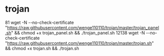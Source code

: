 # trojan
81
wget -N --no-check-certificate "https://raw.githubusercontent.com/wenge110110/trojan/master/trojan_panel.sh" && chmod +x trojan_panel.sh && ./trojan_panel.sh
12138
wget -N --no-check-certificate "https://raw.githubusercontent.com/wenge110110/trojan/master/trojan.sh" && chmod +x trojan.sh && ./trojan.sh
